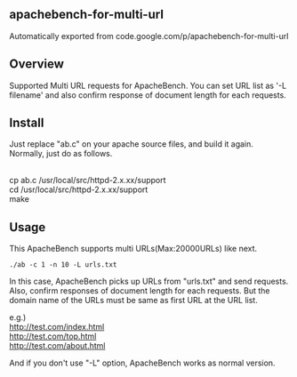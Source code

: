 ## apachebench-for-multi-url
Automatically exported from code.google.com/p/apachebench-for-multi-url

## Overview
Supported Multi URL requests for ApacheBench. You can set URL list as '-L filename' and 
also confirm response of document length for each requests. 

## Install 
Just replace "ab.c" on your apache source files, and build it again. Normally, just do as follows.

<br>
cp ab.c /usr/local/src/httpd-2.x.xx/support <br>
cd /usr/local/src/httpd-2.x.xx/support <br>
make <br>

## Usage
This ApacheBench supports multi URLs(Max:20000URLs) like next. 

`./ab -c 1 -n 10 -L urls.txt` 

In this case, ApacheBench picks up URLs from "urls.txt" and send requests. Also, confirm responses of document length for each requests. But the domain name of the URLs must be same as first URL at the URL list. 

e.g.)<br>
http://test.com/index.html <br> 
http://test.com/top.html <br>
http://test.com/about.html <br> 

And if you don't use "-L" option, ApacheBench works as normal version. 
